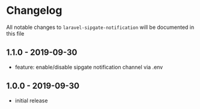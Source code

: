# Changelog

All notable changes to `laravel-sipgate-notification` will be documented in this file

## 1.1.0 - 2019-09-30

- feature: enable/disable sipgate notification channel via .env

## 1.0.0 - 2019-09-30

- initial release
